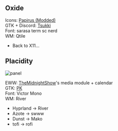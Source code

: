 ## Oxide

Icons: [Papirus (Modded)](https://github.com/BattleCh1cken/oxocarbon-papirus-folders)<br>
GTK + Discord: [Tsukki](https://github.com/tsukki9696)<br>
Font: sarasa term sc nerd<br>
WM: Qtile<br>
- Back to X11...

## Placidity
![panel](https://github.com/masroof-maindak/dots/assets/62666332/56deb257-2a42-4f2a-b688-3f2e0e654dc8)

EWW: [TheMidnightShow](https://github.com/TheMidnightShow/dotfiles)'s media module + calendar<br>
GTK: [PK](https://github.com/prettykool/oomox-gruvish)<br>
Font: Victor Mono<br>
WM: River<br>
- Hyprland -> River
- Azote -> swww
- Dunst -> Mako
- tofi -> rofi